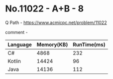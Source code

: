 # No.11022 - A+B - 8
Q Path - https://www.acmicpc.net/problem/11022

comment - 

Language | Memory(KB) | RunTime(ms)
------------ | ------------- | ------
C# | 4868 | 232
Kotlin | 14424 | 96
Java | 14136 | 112